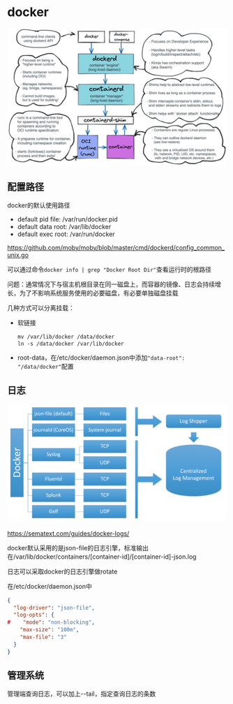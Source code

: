 # docker

![docker_containerd_runc](img/docker_containerd_runc.png)



## 配置路径

docker的默认使用路径

- default pid file: /var/run/docker.pid
- default data root: /var/lib/docker
- default exec root: /var/run/docker

https://github.com/moby/moby/blob/master/cmd/dockerd/config_common_unix.go

可以通过命令`docker info | grep "Docker Root Dir"`查看运行时的根路径

问题：通常情况下与宿主机根目录在同一磁盘上，而容器的镜像、日志会持续增长，为了不影响系统服务使用的必要磁盘，有必要单独磁盘挂载

几种方式可以分离挂载：

- 软链接

  ```shell
  mv /var/lib/docker /data/docker
  ln -s /data/docker /var/lib/docker
  ```

- root-data，在/etc/docker/daemon.json中添加`"data-root": "/data/docker"`配置



## 日志

![log-engine](img/log-engine.png)

https://sematext.com/guides/docker-logs/

docker默认采用的是json-file的日志引擎，标准输出在/var/lib/docker/containers/[container-id]/[container-id]-json.log

日志可以采取docker的日志引擎做rotate

在/etc/docker/daemon.json中

```json
{
  "log-driver": "json-file",
  "log-opts": {
#    "mode": "non-blocking",
    "max-size": "100m",
    "max-file": "3"
  }
}
```



## 管理系统

管理端查询日志，可以加上--tail，指定查询日志的条数
